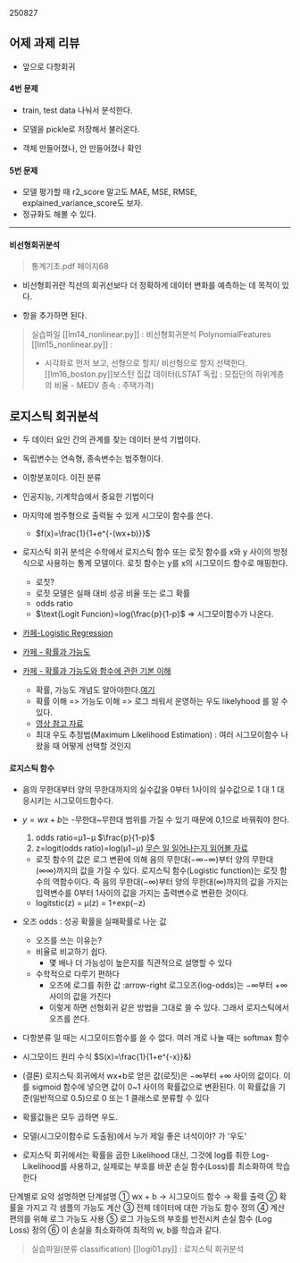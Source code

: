 250827

## 어제 과제 리뷰

- 앞으로 다항회귀

#### 4번 문제
- train, test data 나눠서 분석한다.
- 모델을 pickle로 저장해서 불러온다.

- 객체 만들어졌나, 안 만들어졌나 확인 

#### 5번 문제
- 모델 평가할 때 r2_score 말고도 MAE, MSE, RMSE, explained_variance_score도 보자.
- 정규화도 해볼 수 있다.

---

#### 비선형회귀분석
>통계기초.pdf 페이지68
- 비선형회귀란 직선의 회귀선보다 더 정확하게 데이터 변화를 예측하는 데 목적이 있다.

- 항을 추가하면 된다.

>실습파일
>[[lm14_nonlinear.py]] : 비선형회귀분석 PolynomialFeatures
>[[lm15_nonlinear.py]] : 
>- 시각화로 먼저 보고, 선형으로 할지/ 비선형으로 할지 선택한다.
>[[lm16_boston.py]]보스턴 집값 데이터(LSTAT 독립 : 모집단의 하위계층의 비율 - MEDV 종속 : 주택가격)

## 로지스틱 회귀분석
- 두 데이터 요인 간의 관계를 찾는 데이터 분석 기법이다.
- 독립변수는 연속형, 종속변수는 범주형이다.
- 이항분포이다. 이진 분류

- 인공지능, 기계학습에서 중요한 기법이다

- 마지막에 범주형으로 출력될 수 있게 시그모이 함수를 쓴다.
	- $f(x)=\frac{1}{1+e^{-(wx+b)}}$
- 로지스틱 회귀 분석은 수학에서 로지스틱 함수 또는 로짓 함수를 x와 y 사이의 방정식으로 사용하는 통계 모델이다. 로짓 함수는 y를 x의 시그모이드 함수로 매핑한다.
	- 로짓? 
	- 로짓 모델은 실패 대비 성공 비율 또는 로그 확률
	- odds ratio
	- $\text{Logit Funcion}=log(\frac{p}{1-p}$ => 시그모이함수가 나온다.
- [카페-Logistic Regression](https://cafe.daum.net/flowlife/SBU0/16?svc=toprank)
- [카페 - 확률과 가능도](https://cafe.daum.net/flowlife/SBU0/67?svc=toprank)
- [카페 - 확률과 가능도와 함수에 관한 기본 이해](https://cafe.daum.net/flowlife/SBU0/70?svc=toprank)
	- 확률, 가능도 개념도 알아야한다.[여기](https://cafe.daum.net/flowlife/SBU0/70?svc=toprank)
	- 확률 이해 => 가능도 이해 => 로그 씌워서 운영하는 우도 likelyhood 를 알 수 있다.
	- [영상 참고 자료](https://www.youtube.com/watch?v=j7Gbkc-l3Ao)
	- 최대 우도 추정법(Maximum Likelihood Estimation) : 여러 시그모이함수 나왔을 때 어떻게 선택할 것인지

#### 로지스틱 함수
- 음의 무한대부터 양의 무한대까지의 실수값을 0부터 1사이의 실수값으로 1 대 1 대응시키는 시그모이드함수다.
- $y=wx+b$는 -무한대~무한대 범위를 가질 수 있기 때문에 0,1으로 바꿔줘야 한다.
	1. odds ratio=μ1−μ $\frac{p}{1-p}$
	2. z=logit(odds ratio)=log(μ1−μ) [무슨 일 일어나는지 읽어볼 자료](https://recipesds.tistory.com/entry/%EB%8D%B0%EC%9D%B4%ED%84%B0%EB%A5%BC-%EB%A1%9C%EA%B7%B8-%EB%B3%80%ED%99%98-%ED%96%88%EC%9D%84-%EB%95%8C-%EB%B2%8C%EC%96%B4%EC%A7%80%EB%8A%94-%EC%9D%BC%EA%B3%BC-%EA%B2%B0%EA%B3%BC-%ED%95%B4%EC%84%9D)
	- 로짓 함수의 값은 로그 변환에 의해 음의 무한대(−∞−∞)부터 양의 무한대(∞∞)까지의 값을 가질 수 있다. 로지스틱 함수(Logistic function)는 로짓 함수의 역함수이다. 즉 음의 무한대(−∞)부터 양의 무한대(∞)까지의 값을 가지는 입력변수를 0부터 1사이의 값을 가지는 출력변수로 변환한 것이다.
	- logitstic(z) = μ(z) = 1+exp(−z)
- 오즈 odds : 성공 확률을 실패확률로 나눈 값
	- 오즈를 쓰는 이유는?
	- 비율로 비교하기 쉽다.
		- 몇 배나 더 가능성이 높은지를 직관적으로 설명할 수 있다
	- 수학적으로 다루기 편하다
		- 오즈에 로그를 취한 값 :arrow-right 로그오즈(log-odds)는 −∞부터 +∞ 사이의 값을 가진다
		- 이렇게 하면 선형회귀 같은 방법을 그대로 쓸 수 있다. 그래서 로지스틱에서 오즈를 쓴다.
- 다항분류 일 때는 시그모이드함수를 쓸 수 없다. 여러 개로 나눌 때는 softmax 함수
- 시그모이드 원리 수식 $S(x)=\frac{1}{1+e^{-x}}&)

- (결론) 로지스틱 회귀에서 wx+b로 얻은 값(로짓)은 −∞부터 +∞ 사이의 값이다. 이를 sigmoid 함수에 넣으면 값이 0~1 사이의 확률값으로 변환된다. 이 확률값을 기준(일반적으로 0.5)으로 0 또는 1 클래스로 분류할 수 있다

- 확률값들은 모두 곱하면 우도.


- 모델(시그모이함수로 도출됨)에서 누가 제일 좋은 녀석이야? 가 '우도' 

- 로지스틱 회귀에서는 확률을 곱한 Likelihood 대신, 그것에 log를 취한 Log-Likelihood를 사용하고, 실제로는 부호를 바꾼 손실 함수(Loss)를 최소화하여 학습한다

단계별로 요약 설명하면
 단계설명
① wx + b → 시그모이드 함수 → 확률 출력
② 확률을 가지고 각 샘플의 가능도 계산
③ 전체 데이터에 대한 가능도 함수 정의
④ 계산 편의를 위해 로그 가능도 사용
⑤ 로그 가능도의 부호를 반전시켜 손실 함수 (Log Loss) 정의
⑥ 이 손실을 최소화하여 최적의 w, b를 학습과 같다.

>실습파일(분류 classification)
>[[logi01.py]] : 로지스틱 회귀분석


